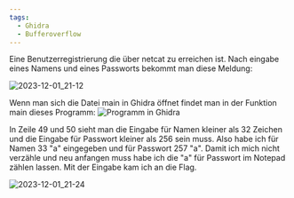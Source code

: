 ```yaml
---
tags:
  - Ghidra
  - Bufferoverflow
---
```


Eine Benutzerregistrierung die über netcat zu erreichen ist.
Nach eingabe eines Namens und eines Passworts bekommt man diese Meldung:

![2023-12-01_21-12](https://github.com/Pegasus01123/fernuni_hacken/assets/72656695/19687a25-f596-4b60-b274-a81f12693c6d)


Wenn man sich die Datei main in Ghidra öffnet  findet man in der Funktion main dieses Programm:
<img alt="Programm in Ghidra" src="https://github.com/Pegasus01123/fernuni_hacken/assets/72656695/5f07b052-fcd0-4b99-adbd-d408922427f2">

In Zeile 49 und 50 sieht man die Eingabe für Namen kleiner als 32 Zeichen und die Eingabe für Passwort kleiner als 256 sein muss.
Also habe ich für Namen 33 "a" eingegeben und für Passwort 257 "a".
Damit ich mich nicht verzähle und neu anfangen muss habe ich die "a" für Passwort im Notepad zählen lassen.
Mit der Eingabe kam ich an die Flag.

 ![2023-12-01_21-24](https://github.com/Pegasus01123/fernuni_hacken/assets/72656695/cbba077a-d260-4b1d-84d4-f535a00b7bd2)
